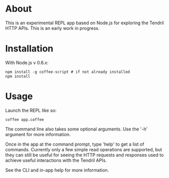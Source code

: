 # About

This is an experimental REPL app based on Node.js for exploring the Tendril HTTP APIs.  This is an early work in progress.

# Installation

With Node.js v 0.6.x:

    npm install -g coffee-script # if not already installed
    npm install

# Usage

Launch the REPL like so:

    coffee app.coffee

The command line also takes some optional arguments.  Use the '-h' argument for more information.

Once in the app at the command prompt, type 'help' to get a list of commands.  Currently only a few simple read operations are supported, but they can still be useful for seeing the HTTP requests and responses used to achieve useful interactions with the Tendril APIs.

See the CLI and in-app help for more information.
